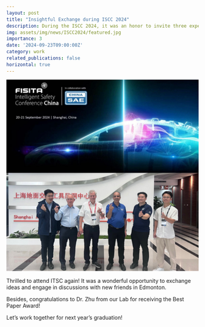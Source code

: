 ```yaml
---
layout: post
title: "Insightful Exchange during ISCC 2024"
description: During the ISCC 2024, it was an honor to invite three experts (Prof. Abbas Jamalipour, EIC IEEE TVT, Dr. Jost Bernasch, CEO of Virtual Vehicle Research GmbH, and Dr. Michael Paulweber, Dir. Research & Technology ITS, AVL List GesmbH) to visit the School of Automotive Studies, Tongji University and our TJIIV Lab.
img: assets/img/news/ISCC2024/featured.jpg
importance: 3
date: '2024-09-23T09:00:00Z'
category: work
related_publications: false
horizontal: true
---
```


![png](/assets/img/news/ISCC2024/featured.jpg) 


Thrilled to attend ITSC again! It was a wonderful opportunity to exchange ideas and engage in discussions with new friends in Edmonton.

Besides, congratulations to Dr. Zhu from our Lab for receiving the Best Paper Award! 

Let’s work together for next year’s graduation!